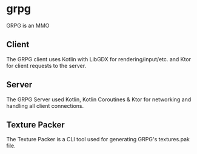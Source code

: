 # grpg

GRPG is an MMO

## Client

The GRPG client uses Kotlin with LibGDX for rendering/input/etc. and Ktor for client requests to the server.

## Server

The GRPG Server used Kotlin, Kotlin Coroutines & Ktor for networking and handling all client connections.

## Texture Packer

The Texture Packer is a CLI tool used for generating GRPG's textures.pak file.